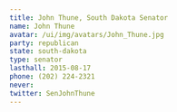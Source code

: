 ```yaml
---
title: John Thune, South Dakota Senator
name: John Thune
avatar: /ui/img/avatars/John_Thune.jpg
party: republican
state: south-dakota
type: senator
lasthall: 2015-08-17
phone: (202) 224-2321
never: 
twitter: SenJohnThune
---
```

